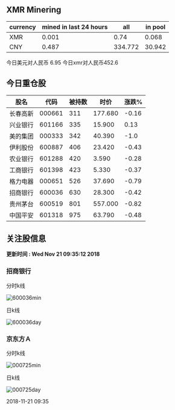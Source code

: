 ## XMR Minering

|currency|mined in last 24 hours|all|in pool|
|---|---|---|---|
|XMR|0.001|0.74|0.068|
|CNY|0.487|334.772|30.942|

今日美元对人民币 6.95	今日xmr对人民币452.6


## 今日重仓股 

|股名|代码|被持数|时价|涨跌%|
|---|---|---|---|---|
|长春高新|000661|311|177.680|-0.16|
|兴业银行|601166|335|15.900|0.13|
|美的集团|000333|342|40.390|-1.0|
|伊利股份|600887|406|23.420|-0.43|
|农业银行|601288|420|3.590|-0.28|
|工商银行|601398|423|5.330|-0.37|
|格力电器|000651|526|37.690|-0.79|
|招商银行|600036|630|28.300|-0.42|
|贵州茅台|600519|801|557.000|-0.82|
|中国平安|601318|975|63.790|-0.48|

## 关注股信息
**更新时间 : Wed Nov 21 09:35:12 2018**
### 招商银行 
分时k线

![600036min](http://image.sinajs.cn/newchart/min/n/sh600036.gif)

日k线

![600036day](http://image.sinajs.cn/newchart/daily/n/sh600036.gif)

### 京东方Ａ 
分时k线

![000725min](http://image.sinajs.cn/newchart/min/n/sz000725.gif)

日k线

![000725day](http://image.sinajs.cn/newchart/daily/n/sz000725.gif)

2018-11-21 09:35